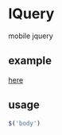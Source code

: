 # IQuery
mobile jquery

## example

[here](http://vivaxy.github.io/IQuery/example/)

## usage

```js
$('body')
```